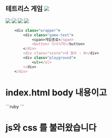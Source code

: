 <span>
<h2> 테트리스 게임
<img src="https://img.shields.io/badge/Bitrise-black?style=flat-square&logo=Bitrise&logoColor=white">
 </h2>
</span>
 <span>
<img src="https://img.shields.io/badge/HTML5-FFCA28?style=flat-square&logo=HTML5&logoColor=white">
<img src="https://img.shields.io/badge/CSS-004088?style=flat-square&logo=CSS&logoColor=white">
<img src="https://img.shields.io/badge/JavaScript-F7DF1E?style=flat-square&logo=JavaScript&logoColor=white">
<img src="https://img.shields.io/badge/Visual Studio-0094F5?style=flat-square&logo=Visual Studio&logoColor=white">
</span>

```ruby
    <div class="wrapper">
        <div class="game-text">
            <span>게임종료</span>
            <button> 다시시작</button>
        </div>
        <div class="score">내 점수 : 0</div>
        <div class="playground">
            <ul></ul>
        </div>
    </div>
```
<h1>index.html body 내용이고 </h1>
```ruby
<link rel="stylesheet" href="css/style.css">
<script src="js/tetris.js" type="module"></script>
```
<h1>js와 css 를 불러왔습니다</h2>


